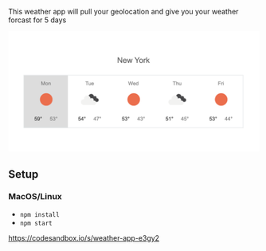 This weather app will pull your geolocation and give you your weather forcast for 5 days

![Alt text](public/weather-app.png?raw=true "weather-app")

## Setup

### MacOS/Linux

- `npm install`
- `npm start`

https://codesandbox.io/s/weather-app-e3gy2
